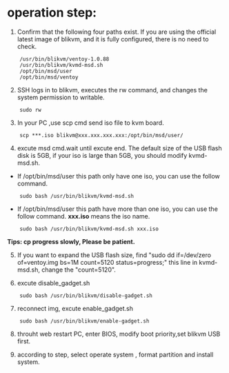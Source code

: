 # operation step:

1. Confirm that the following four paths exist. If you are using the official latest image of blikvm, and it is fully configured, there is no need to check.
```
	/usr/bin/blikvm/ventoy-1.0.88
	/usr/bin/blikvm/kvmd-msd.sh
	/opt/bin/msd/user    
	/opt/bin/msd/ventoy
```

2. SSH logs in to blikvm, executes the rw command, and changes the system permission to writable.
```
	sudo rw
```

3. In your PC ,use scp cmd send iso file to kvm board. 
```
	scp ***.iso blikvm@xxx.xxx.xxx.xxx:/opt/bin/msd/user/
```	
	
4. excute msd cmd.wait until excute end. The default size of the USB flash disk is 5GB, if your iso is large than 5GB, you should modify kvmd-msd.sh.
- If /opt/bin/msd/user this path only have one iso, you can use the follow command. 
```
	sudo bash /usr/bin/blikvm/kvmd-msd.sh
```
- If /opt/bin/msd/user this path have more than one iso, you can use the follow command. **xxx.iso** means the iso name.
```
	sudo bash /usr/bin/blikvm/kvmd-msd.sh xxx.iso
```

**Tips: cp progress slowly, Please be patient.**

5. If you want to expand the USB flash size, find "sudo dd if=/dev/zero of=ventoy.img bs=1M count=5120 status=progress;" this line in kvmd-msd.sh, change the "count=5120". 

	
6. excute disable_gadget.sh
```
	sudo bash /usr/bin/blikvm/disable-gadget.sh
```
		
7. reconnect img, excute enable_gadget.sh
```
	sudo bash /usr/bin/blikvm/enable-gadget.sh
```
		
8. throuht web restart PC, enter BIOS, modify boot priority,set blikvm USB first.

9. according to step, select operate system , format partition and install system.
